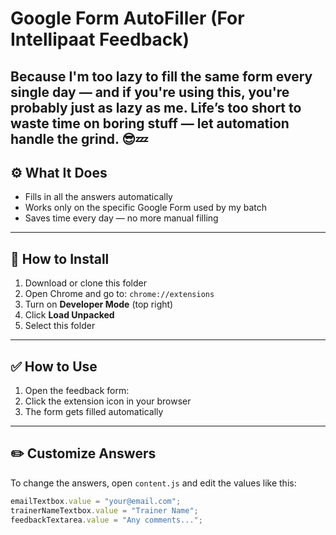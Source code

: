 # Google Form AutoFiller (For Intellipaat Feedback)

Because I'm too lazy to fill the same form every single day — and if you're using this, you're probably just as lazy as me. Life’s too short to waste time on boring stuff — let automation handle the grind. 😎💤
---

## ⚙️ What It Does

- Fills in all the answers automatically
- Works only on the specific Google Form used by my batch
- Saves time every day — no more manual filling

---

## 🚀 How to Install

1. Download or clone this folder
2. Open Chrome and go to: `chrome://extensions`
3. Turn on **Developer Mode** (top right)
4. Click **Load Unpacked**
5. Select this folder

---

## ✅ How to Use

1. Open the feedback form:
2. Click the extension icon in your browser
3. The form gets filled automatically

---

## ✏️ Customize Answers

To change the answers, open `content.js` and edit the values like this:

```js
emailTextbox.value = "your@email.com";
trainerNameTextbox.value = "Trainer Name";
feedbackTextarea.value = "Any comments...";

